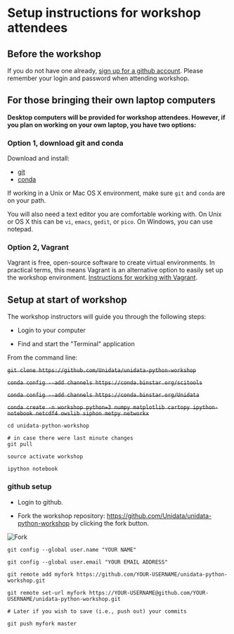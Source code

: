 # Setup instructions for workshop attendees

## Before the workshop

If you do not have one already, [sign up for a github account](https://github.com/join). Please remember your login and password when attending workshop.

## For those bringing their own laptop computers

**Desktop computers will be provided for workshop attendees. However, if you plan on working on your own laptop, you have two options:**


### Option 1, download git and conda

Download and install:

- [git](http://git-scm.com/downloads)
- [conda](http://continuum.io/downloads)

If working in a Unix or Mac OS X environment, make sure `git` and `conda` are on your path.

You will also need a text editor you are comfortable working with. On Unix or OS X this can be `vi`, `emacs`, `gedit`, or `pico`. On Windows, you can use notepad.

### Option 2, Vagrant

Vagrant is free, open-source software to create virtual environments. In practical terms, this means Vagrant is an alternative option to easily set up the workshop environment. [Instructions for working with Vagrant](https://github.com/Unidata/unidata-python-workshop/blob/master/VAGRANT_README.md).

## Setup at start of workshop

The workshop instructors will guide you through the following steps:

- Login to your computer

- Find and start the "Terminal" application

From the command line:

~~`git clone https://github.com/Unidata/unidata-python-workshop`~~

~~`conda config --add channels https://conda.binstar.org/scitools`~~

~~`conda config --add channels https://conda.binstar.org/Unidata`~~

~~`conda create -n workshop python=3 numpy matplotlib cartopy ipython-notebook netcdf4 owslib siphon metpy networkx`~~

```
cd unidata-python-workshop

# in case there were last minute changes
git pull

source activate workshop

ipython notebook
```

### github setup

- Login to github.

- Fork the workshop repository: <https://github.com/Unidata/unidata-python-workshop> by clicking the fork button.

![Fork](https://github-images.s3.amazonaws.com/help/repository/fork_button.jpg)


```
git config --global user.name "YOUR NAME"

git config --global user.email "YOUR EMAIL ADDRESS"

git remote add myfork https://github.com/YOUR-USERNAME/unidata-python-workshop.git

git remote set-url myfork https://YOUR-USERNAME@github.com/YOUR-USERNAME/unidata-python-workshop.git

# Later if you wish to save (i.e., push out) your commits

git push myfork master

```
